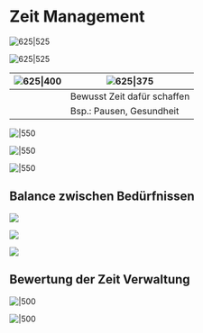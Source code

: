 # Zeit Management

![625|525](assets/Pasted%20image%2020230831133548.png)

![625|525](assets/Pasted%20image%2020230831133621.png)

| ![625\|400](assets/Pasted%20image%2020230831133703.png) | ![625\|375](assets/Pasted%20image%2020230831133812.png) |  
| -------------------------------------------------- | -------------------------------------------------- |  
| | Bewusst Zeit dafür schaffen |  
| | Bsp.: Pausen, Gesundheit | 

![|550](assets/Pasted%20image%2020230831134017.png)

![|550](assets/Pasted%20image%2020230831134443.png)

![|550](assets/Pasted%20image%2020230831134532.png)

## Balance zwischen Bedürfnissen

![](assets/Pasted%20image%2020230831134720.png)

![](assets/Pasted%20image%2020230831134946.png)

![](assets/Pasted%20image%2020230831135006.png)

## Bewertung der Zeit Verwaltung

![|500](assets/Pasted%20image%2020230831135150.png)

![|500](assets/Pasted%20image%2020230831135106.png)
